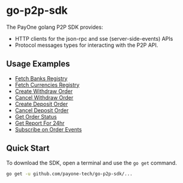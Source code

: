 # go-p2p-sdk

The PayOne golang P2P SDK provides:

- HTTP clients for the json-rpc and sse (server-side-events) APIs
- Protocol messages types for interacting with the P2P API.

## Usage Examples

- [Fetch Banks Registry](https://github.com/payone-tech/go-p2p-sdk/tree/main/examples/rpc-banks-registry)
- [Fetch Currencies Registry](https://github.com/payone-tech/go-p2p-sdk/tree/main/examples/rpc-currencies-registry)
- [Create Withdraw Order](https://github.com/payone-tech/go-p2p-sdk/tree/main/examples/rpc-order-withdraw-create)
- [Cancel Withdraw Order](https://github.com/payone-tech/go-p2p-sdk/tree/main/examples/rpc-order-withdraw-cancel)
- [Create Deposit Order](https://github.com/payone-tech/go-p2p-sdk/tree/main/examples/rpc-order-deposit-create)
- [Cancel Deposit Order](https://github.com/payone-tech/go-p2p-sdk/tree/main/examples/rpc-order-deposit-cancel)
- [Get Order Status](https://github.com/payone-tech/go-p2p-sdk/tree/main/examples/rpc-order-status)
- [Get Report For 24hr](https://github.com/payone-tech/go-p2p-sdk/tree/main/examples/rpc-report)
- [Subscribe on Order Events](https://github.com/payone-tech/go-p2p-sdk/tree/main/examples/sse-events)

## Quick Start

To download the SDK, open a terminal and use the `go get` command.

```sh
go get -u github.com/payone-tech/go-p2p-sdk/...
```
